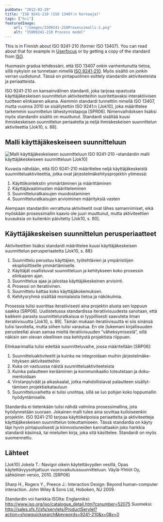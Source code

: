 ```yaml
---
pubDate: "2012-03-29"
title: "ISO 9241-210 (ISO 13407:n korvaaja)"
tags: ["hci"]
featuredImage: 
    url: "/images/ISO9241-210Prosessimalli-1.png"
    alt: "ISO09241-210 Process model"
---
```

This is in Finnish about ISO 9241-210 (former ISO 13407). You can read about that for example in [Userfocus](http://www.userfocus.co.uk/articles/iso-13407-is-dead.html) or by getting a copy of the standard from [ISO](http://www.iso.org/iso/catalogue_detail.htm?csnumber=52075).

Huomasin gradua tehdessäni, että ISO 13407 onkin vanhentunutta tietoa, sillä nykyisin se tunnetaan nimellä [ISO 9241-210](http://www.iso.org/iso/catalogue_detail.htm?csnumber=52075). Myös sisältö on jonkin verran uudistunut. Tässä on pintapuolinen esittely standardin aktiviteeteista ja periaatteista.

ISO 9241-210 on kansainvälinen standardi, joka tarjoaa opastusta käyttäjäkeskeisen suunnittelun aktiviteetteihin suoritettavaksi interaktiivisen tuotteen elinkaaren aikana. Aiemmin standardi tunnettiin nimellä ISO 13407, mutta vuonna 2010 se sisällytettiin ISO 9241:n [Jok10], joka määrittelee tarkemmin suunnittelun lähestymistapoja [SPR06]. Nimenvaihdoksen lisäksi myös standardin sisältö on muuttunut. Standardi sisältää kuusi ihmiskeskeisen suunnittelun periaatetta ja neljä ihmiskeskeisen suunnittelun aktiviteettia [Jok10, s. 88].

## Malli käyttäjäkeskeiseen suunnitteluun

![Malli käyttäjäkeskeiseen suunnitteluun](/images/ISO9241-210Prosessimalli-1.png)
ISO 9241-210 –standardin malli käyttäjäkeskeiseen suunnitteluun [Jok10]

Kuvasta nähdään, että ISO 9241-210 määrittelee neljä käyttäjäkeskeistä suunnitteluaktiviteettia, jotka ovat järjestelmäkehitysprojektin ytimessä:

1. Käyttökontekstin ymmärtäminen ja määrittäminen
2. Käyttäjävaatimusten määritteleminen
3. Suunnitteluratkaisujen muodostaminen
4. Suunnitteluratkaisujen arvioiminen määrityksiä vasten

Aiempaan standardiin verrattuna aktiviteetit ovat lähes samannimiset, eikä myöskään prosessimallin kaavio ole juuri muuttunut, mutta aktiviteettien kuvauksia on kuitenkin päivitetty [Jok10, s. 90].

## Käyttäjäkeskeisen suunnittelun perusperiaatteet

Aktiviteettien lisäksi standardi määrittelee kuusi käyttäjäkeskeisen suunnittelun perusperiaatetta [Jok10, s. 88]:

1. Suunnittelu perustuu käyttäjien, työtehtävien ja ympäristöjen eksplisiittiselle ymmärtämiselle. 
2. Käyttäjät osallistuvat suunnitteluun ja kehitykseen koko prosessin elinkaaren ajan.
3. Suunnittelua ajaa ja jalostaa käyttäjäkeskeinen arviointi.
4. Prosessi on iteratiivinen.
5. Suunnittelu kattaa koko käyttäjäkokemuksen.
6. Kehitysryhmä sisältää monialaista tietoa ja näkökulmia.

Prosessia tulisi suorittaa iteratiivisesti aina projektin alusta sen loppuun saakka [SRP06]. Uudistetussa standardissa iteratiivisuudesta sanotaan, että kaikkein parasta suunnitteluratkaisua ei tyypillisesti saavuteta ilman iteratiivisuutta [Jok10, s. 89]. Tämän mukaan iteratiivisuutta ei siis sinänsä tulisi tavoitella, mutta siihen tulisi varautua. En ole (lukemani kirjallisuuden perusteella) aivan samaa mieltä iteratiivisuuden “väheksymisestä”, sillä näkisin sen olevan oleellinen osa kehitystä projektista riippuen.  

Elinkaarimallia tulisi edeltää suunnitteluvaihe, jossa määritellään [SRP06]: 

1. Suunnitteluaktiviteetit ja kuinka ne integroidaan muihin järjestelmäke-hityksen aktiviteetteihin
2. Kuka on vastuussa näistä suunnitteluaktiviteeteista
3. Kuinka palautteen kerääminen ja kommunikaatio toteutetaan ja doku-mentoidaan
4. Virstanpylväät ja aikaskaalat, jotka mahdollistavat palautteen sisällyt-tämisen projektiaikatauluun
5. Suunnitteluvaihetta ei tulisi unohtaa, sillä se luo pohjan koko loppumallin hyödyntämiselle.

Standardia ei tietenkään tulisi nähdä valmiina prosessimallina, jota hyödynnetään suoraan. Jokainen malli tulee aina sovittaa kulloiseenkin projektiin. ISO 9241-210 tarjoaa käyttökelpoisia periaatteita ja aktiviteetteja käyttäjäkeskeisen suunnittelun toteuttamiseen. Tässä standardia on käyty läpi hyvin pintapuolisesti ja kiinnostuneiden kannattaakin joko hankkia standardi käsiinsä, tai mieluiten kirja, joka sitä käsittelee. Standardi on myös suomennettu.

## Lähteet

[Jok10] Jokela T.: Navigoi oikein käytettävyyden vesillä, Opas käytettävyysohjattuun vuorovaikutussuunnitteluun. Väylä-Yhtiöt Oy, sähköinen versio, 2010.   [SRP06] 

Sharp H., Rogers Y., Preece J.: Interaction Design: Beyond human-computer interaction. John Wiley & Sons Ltd, Hoboken, NJ 2009.   

Standardin voi hankkia ISOlta: Englanniksi: http://www.iso.org/iso/catalogue_detail.htm?csnumber=52075 Suomeksi: http://sales.sfs.fi/sfs/servlets/ProductServlet?action=showquicksearch&keywords=9241-210&x=0&y=0


